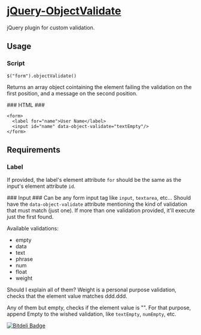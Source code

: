 # [jQuery-ObjectValidate](http://danmmx.github.io/jQuery-ObjectValidate/) #
jQuery plugin for custom validation.

## Usage ##

### Script ###
```
$("form").objectValidate()
```

Returns an array object cointaining the element failing the validation on the first position, and a message on the second position.

### HTML ###
```
<form>
  <label for="name">User Name</label>
  <input id="name" data-object-validate="textEmpty"/>
</form>
```

## Requirements ##

### Label ###
If provided, the label's element attribute `for` should be the same as the input's element attribute `id`.

### Input ###
Can be any form input tag like `input`, `textarea`, etc... 
Should have the `data-object-validate` attribute mentioning the kind of validation that must match (just one).
If more than one validation provided, it'll execute just the first found.

Available validations:
* empty
* data
* text
* phrase
* num
* float
* weight

Should I explain all of them?
Weight is a personal purpose validation, checks that the element value matches ddd.ddd.

Any of them but empty, checks if the element value is "". For that purpose, append Empty to the wished validation, like `textEmpty`, `numEmpty`, etc.


[![Bitdeli Badge](https://d2weczhvl823v0.cloudfront.net/DanMMX/jquery-objectvalidate/trend.png)](https://bitdeli.com/free "Bitdeli Badge")

